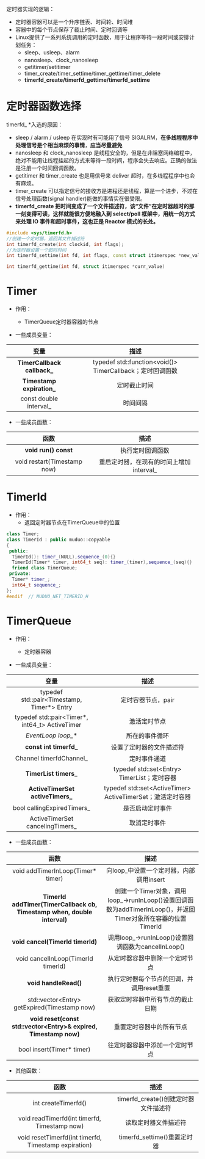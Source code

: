 定时器实现的逻辑：

- 定时器容器可以是一个升序链表、时间轮、时间堆
- 容器中的每个节点保存了截止时间、定时回调等
- Linux提供了一系列系统调用的定时函数，用于让程序等待一段时间或安排计划任务：
  - sleep、usleep、alarm
  - nanosleep、clock_nanosleep
  - getitimer/setitimer
  - timer_create/timer_settime/timer_gettime/timer_delete
  - **timerfd_create/timerfd_gettime/timerfd_settime**



# 定时器函数选择

timerfd_ *入选的原因：

- sleep / alarm / usleep 在实现时有可能用了信号 SIGALRM，**在多线程程序中处理信号是个相当麻烦的事情**，**应当尽量避免**
- nanosleep 和 clock_nanosleep 是线程安全的，但是在非阻塞网络编程中，绝对不能用让线程挂起的方式来等待一段时间，程序会失去响应。正确的做法是注册一个时间回调函数。 
- getitimer 和 timer_create 也是用信号来 deliver 超时，在多线程程序中也会有麻烦。
- timer_create 可以指定信号的接收方是进程还是线程，算是一个进步，不过在信号处理函数(signal handler)能做的事情实在很受限。 
- **timerfd_create 把时间变成了一个文件描述符，该“文件”在定时器超时的那一刻变得可读，这样就能很方便地融入到 select/poll 框架中，用统一的方式来处理 IO 事件和超时事件，这也正是 Reactor 模式的长处。**

```c++
#include <sys/timerfd.h>
//创建一个定时器，返回其文件描述符
int timerfd_create(int clockid, int flags);
//为定时器设置一个超时时间
int timerfd_settime(int fd, int flags, const struct itimerspec *new_value, struct itimerspec *old_value);

int timerfd_gettime(int fd, struct itimerspec *curr_value)
```



# Timer

- 作用：
  - TimerQueue定时器容器的节点

- 一些成员变量：

|            变量             |                           描述                            |
| :-------------------------: | :-------------------------------------------------------: |
| **TimerCallback callback_** | typedef std::function<void()> TimerCallback；定时回调函数 |
|  **Timestamp expiration_**  |                       定时截止时间                        |
|   const double interval_    |                         时间间隔                          |

- 一些成员函数：

|            函数             |                  描述                   |
| :-------------------------: | :-------------------------------------: |
|    **void run() const**     |            执行定时回调函数             |
| void restart(Timestamp now) | 重启定时器，在现有的时间上增加interval_ |



# TimerId

- 作用：
  - 返回定时器节点在TimerQueue中的位置

```c++
class Timer;
class TimerId : public muduo::copyable
{
 public:
  TimerId(): timer_(NULL),sequence_(0){}
  TimerId(Timer* timer, int64_t seq): timer_(timer),sequence_(seq){}
  friend class TimerQueue;
 private:
  Timer* timer_;
  int64_t sequence_;
};
#endif  // MUDUO_NET_TIMERID_H
```



# TimerQueue

- 作用：
  - 定时器容器

- 一些成员变量：

|                      变量                      |                            描述                             |
| :--------------------------------------------: | :---------------------------------------------------------: |
|   typedef std::pair<Timestamp, Timer*> Entry   |                     定时容器节点，pair                      |
| typedef std::pair<Timer*, int64_t> ActiveTimer |                        激活定时节点                         |
|              **EventLoop* loop_**              |                       所在的事件循环                        |
|             **const int timerfd_**             |                  设置了定时器的文件描述符                   |
|            Channel timerfdChannel_             |                        定时事件通道                         |
|             **TimerList timers_**              |        typedef std::set\<Entry> TimerList；定时容器         |
|        **ActiveTimerSet activeTimers_**        | typedef std::set\<ActiveTimer> ActiveTimerSet；激活定时容器 |
|           bool callingExpiredTimers_           |                      是否启动定时事件                       |
|        ActiveTimerSet cancelingTimers_         |                        取消定时事件                         |

- 一些成员函数：

|                             函数                             |                             描述                             |
| :----------------------------------------------------------: | :----------------------------------------------------------: |
|              void addTimerInLoop(Timer* timer)               |           向loop_中设置一个定时器，内部调用insert            |
| **TimerId addTimer(TimerCallback cb, Timestamp when, double interval)** | 创建一个Timer对象，调用loop_->runInLoop()设置回调函数为addTimerInLoop()，并返回Timer对象所在容器的位置TimerId |
|               **void cancel(TimerId timerId)**               |      调用loop_->runInLoop()设置回调函数为cancelInLoop()      |
|              void cancelInLoop(TimerId timerId)              |                从定时器容器中删除一个定时节点                |
|                    **void handleRead()**                     |          执行定时器每个节点的回调，并调用reset重置           |
|        std::vector\<Entry> getExpired(Timestamp now)         |               获取定时容器中所有节点的截止日期               |
| **void reset(const std::vector\<Entry>& expired, Timestamp now)** |                   重置定时容器中的所有节点                   |
|                  bool insert(Timer* timer)                   |                往定时器容器中添加一个定时节点                |

- 其他函数：

|                         函数                         |                 描述                 |
| :--------------------------------------------------: | :----------------------------------: |
|                 int createTimerfd()                  | timerfd_create()创建定时器文件描述符 |
|     void readTimerfd(int timerfd, Timestamp now)     |         读取定时器文件描述符         |
| void resetTimerfd(int timerfd, Timestamp expiration) |     timerfd_settime()重置定时器      |